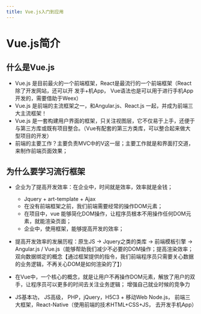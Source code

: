 ```yaml
---
title: Vue.js入门到应用
---
```

# Vue.js简介
## 什么是Vue.js
+ Vue.js 是目前最火的一个前端框架，React是最流行的一个前端框架（React除了开发网站，还可以开 发手+机App， Vue语法也是可以用于进行手机App开发的，需要借助于Weex）
+ Vue.js 是前端的主流框架之一，和Angular.js、React.js 一起，并成为前端三大主流框架！
+ Vue.js 是一套构建用户界面的框架，只关注视图层，它不仅易于上手，还便于与第三方库或既有项目整合。（Vue有配套的第三方类库，可以整合起来做大型项目的开发）
+ 前端的主要工作？主要负责MVC中的V这一层；主要工作就是和界面打交道，来制作前端页面效果；

## 为什么要学习流行框架

+  企业为了提高开发效率：在企业中，时间就是效率，效率就是金钱；
    -   Jquery + art-template + Ajax
    -  在没有前端框架之前，我们前端需要经常的操作DOM元素；
    -   在项目中，vue 能够简化DOM操作，让程序员根本不用操作任何DOM元素，就能渲染页面；
    -  企业中，使用框架，能够提高开发的效率；
+ 提高开发效率的发展历程：原生JS -> Jquery之类的类库 -> 前端模板引擎 -> Angular.js / Vue.js（能够帮助我们减少不必要的DOM操作；提高渲染效率；双向数据绑定的概念【通过框架提供的指令，我们前端程序员只需要关心数据的业务逻辑，不再关心DOM是如何渲染的了】）
+    在Vue中，一个核心的概念，就是让用户不再操作DOM元素，解放了用户的双手，让程序员可以更多的时间去关注业务逻辑；
    增强自己就业时候的竞争力
    
 +  JS基本功， JS高级， PHP，jQuery，H5C3 + 移动Web
    Node.js， 前端三大框架，React-Native（使用前端的技术HTML+CSS+JS， 去开发手机App）

